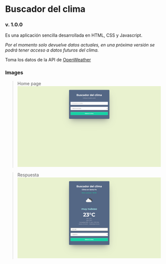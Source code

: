 # Buscador del clima
### v. 1.0.0 

Es una aplicación sencilla desarrollada en HTML, CSS y Javascript.

*Por el momento solo devuelve datos actuales, en una próxima versión se podrá tener acceso a datos futuros del clima.*

Toma los datos de la API de [OpenWeather](https://openweathermap.org/) 

### Images
>Home page
![](src/images/home.png)

>Respuesta
![](src/images/response.png)

